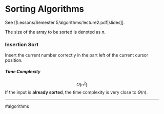 # Sorting Algorithms
See [[Lessons/Semester 5/algorithms/lecture2.pdf|slides]].

The size of the array to be sorted is denoted as $n$.

### Insertion Sort
Insert the current number correctly in the part left of the current cursor position.

##### Time Complexity
$$O(n^2)$$
If the input is **already sorted**, the time complexity is very close to $\Theta(n)$.

---
#algorithms